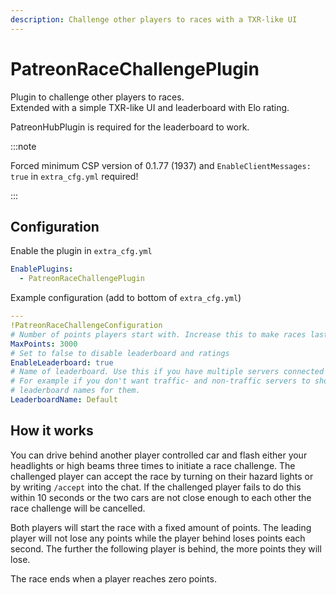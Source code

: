 ```yaml
---
description: Challenge other players to races with a TXR-like UI
---
```


# PatreonRaceChallengePlugin
Plugin to challenge other players to races.  
Extended with a simple TXR-like UI and leaderboard with Elo rating.

PatreonHubPlugin is required for the leaderboard to work.

:::note

Forced minimum CSP version of 0.1.77 (1937) and `EnableClientMessages: true` in `extra_cfg.yml` required!

:::

## Configuration
Enable the plugin in `extra_cfg.yml`
```yaml
EnablePlugins:
  - PatreonRaceChallengePlugin
```
Example configuration (add to bottom of `extra_cfg.yml`)
```yaml
---
!PatreonRaceChallengeConfiguration
# Number of points players start with. Increase this to make races last longer
MaxPoints: 3000
# Set to false to disable leaderboard and ratings
EnableLeaderboard: true
# Name of leaderboard. Use this if you have multiple servers connected to the hub and want them to have different leaderboards.
# For example if you don't want traffic- and non-traffic servers to show on the same leaderboard, just use different
# leaderboard names for them.
LeaderboardName: Default
```
## How it works
You can drive behind another player controlled car and flash either your headlights or high beams three times to initiate a race challenge.
The challenged player can accept the race by turning on their hazard lights or by writing `/accept` into the chat. If the challenged player fails to do this within 10 seconds or the two cars are not close enough to each other the race challenge will be cancelled.

Both players will start the race with a fixed amount of points. The leading player will not lose any points while the player behind loses points each second. The further the following player is behind, the more points they will lose.

The race ends when a player reaches zero points.